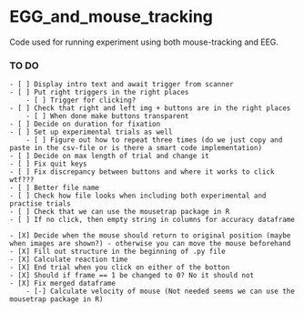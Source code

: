 # EGG_and_mouse_tracking
Code used for running experiment using both mouse-tracking and EEG.

### TO DO
    - [ ] Display intro text and await trigger from scanner
    - [ ] Put right triggers in the right places
        - [ ] Trigger for clicking?
    - [ ] Check that right and left img + buttons are in the right places
        - [ ] When done make buttons transparent
    - [ ] Decide on duration for fixation
    - [ ] Set up experimental trials as well
        - [ ] Figure out how to repeat three times (do we just copy and paste in the csv-file or is there a smart code implementation)
    - [ ] Decide on max length of trial and change it 
    - [ ] Fix quit keys
    - [ ] Fix discrepancy between buttons and where it works to click wtf???
    - [ ] Better file name
    - [ ] Check how file looks when including both experimental and practise trials
    - [ ] Check that we can use the mousetrap package in R
    - [ ] If no click, then empty string in columns for accuracy dataframe

    - [X] Decide when the mouse should return to original position (maybe when images are shown?) - otherwise you can move the mouse beforehand
    - [X] Fill out structure in the beginning of .py file
    - [X] Calculate reaction time
    - [X] End trial when you click on either of the botton    
    - [X] Should if frame == 1 be changed to 0? No it should not
    - [X] Fix merged dataframe
        - [-] Calculate velocity of mouse (Not needed seems we can use the mousetrap package in R)
